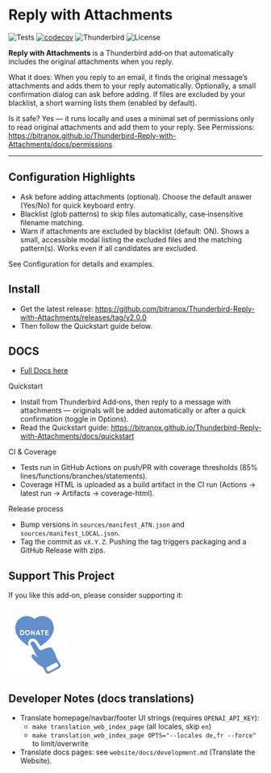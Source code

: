 # Reply with Attachments

![Tests](https://img.shields.io/badge/tests-vitest-blue)
[![codecov](https://codecov.io/gh/bitranox/Thunderbird-Reply-with-Attachments/branch/master/graph/badge.svg)](https://codecov.io/gh/bitranox/Thunderbird-Reply-with-Attachments)
![Thunderbird](https://img.shields.io/badge/thunderbird-MV3-green)
![License](https://img.shields.io/badge/license-MIT-green)

**Reply with Attachments** is a Thunderbird add‑on that automatically includes the original attachments when you reply.

What it does: When you reply to an email, it finds the original message’s attachments and adds them to your reply automatically. Optionally, a small confirmation dialog can ask before adding. If files are excluded by your blacklist, a short warning lists them (enabled by default).

Is it safe? Yes — it runs locally and uses a minimal set of permissions only to read original attachments and add them to your reply. See Permissions: https://bitranox.github.io/Thunderbird-Reply-with-Attachments/docs/permissions

---

## Configuration Highlights

- Ask before adding attachments (optional). Choose the default answer (Yes/No) for quick keyboard entry.
- Blacklist (glob patterns) to skip files automatically, case‑insensitive filename matching.
- Warn if attachments are excluded by blacklist (default: ON). Shows a small, accessible modal listing the excluded files and the matching pattern(s). Works even if all candidates are excluded.

See Configuration for details and examples.

## Install

- Get the latest release: https://github.com/bitranox/Thunderbird-Reply-with-Attachments/releases/tag/v2.0.0
- Then follow the Quickstart guide below.

## DOCS

- [Full Docs here](https://bitranox.github.io/Thunderbird-Reply-with-Attachments/)

Quickstart

- Install from Thunderbird Add‑ons, then reply to a message with attachments — originals will be added automatically or after a quick confirmation (toggle in Options).
- Read the Quickstart guide: https://bitranox.github.io/Thunderbird-Reply-with-Attachments/docs/quickstart

CI & Coverage

- Tests run in GitHub Actions on push/PR with coverage thresholds (85% lines/functions/branches/statements).
- Coverage HTML is uploaded as a build artifact in the CI run (Actions → latest run → Artifacts → coverage-html).

Release process

- Bump versions in `sources/manifest_ATN.json` and `sources/manifest_LOCAL.json`.
- Tag the commit as `vX.Y.Z`. Pushing the tag triggers packaging and a GitHub Release with zips.

## Support This Project

If you like this add‑on, please consider supporting it:

## <a href="https://bitranox.github.io/Thunderbird-Reply-with-Attachments/donate"><img src="website/static/img/donate.png" alt="Donate" width="120"></a>

## Developer Notes (docs translations)

- Translate homepage/navbar/footer UI strings (requires `OPENAI_API_KEY`):
  - `make translation_web_index_page` (all locales, skip `en`)
  - `make translation_web_index_page OPTS="--locales de,fr --force"` to limit/overwrite
- Translate docs pages: see `website/docs/development.md` (Translate the Website).
